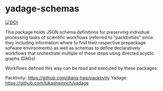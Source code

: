 # yadage-schemas

[![DOI](https://zenodo.org/badge/54061494.svg)](https://zenodo.org/badge/latestdoi/54061494)

This package holds JSON schema definitions for preserving individual processing tasks of scientific workflows (referred to "packtivities" since they including information where to find their respective prepackage sofware environments) as well as schemas to define declaratively workflows that orchestrate multiple of these steps using directed acyclic graphs (DAGs)

Workflows defined this way can be read and executed by these packages:

Packtivity: https://github.com/diana-hep/packtivity
Yadage: https://github.com/lukasheinrich/yadage 

